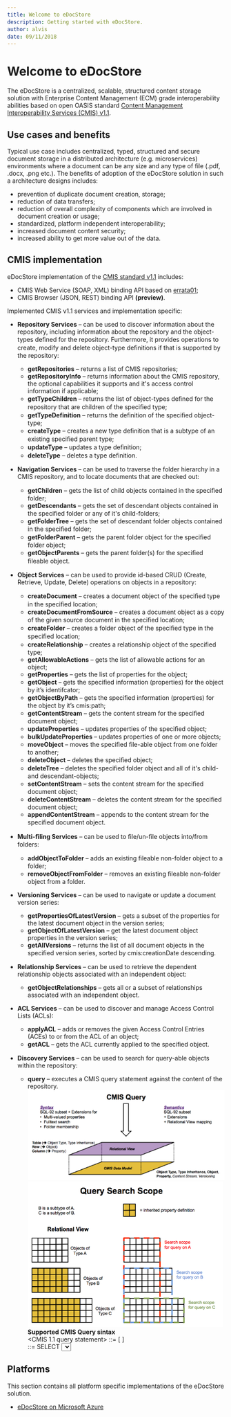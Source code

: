 ```yaml
---
title: Welcome to eDocStore
description: Getting started with eDocStore.
author: alvis
date: 09/11/2018
---
```

# Welcome to eDocStore

The eDocStore is a centralized, scalable, structured content storage solution with Enterprise Content Management (ECM) grade interoperability abilities based on open OASIS standard [Content Management Interoperability Services (CMIS) v1.1](http://docs.oasis-open.org/cmis/CMIS/v1.1/CMIS-v1.1.html).  

## Use cases and benefits
Typical use case includes centralized, typed, structured and secure document storage in a distributed architecture (e.g. microservices) environments where a document can be any size and any type of file (.pdf, .docx, .png etc.). 
The benefits of adoption of the eDocStore solution in such a architecture designs includes:
* prevention of duplicate document creation, storage;
* reduction of data transfers; 
* reduction of overall complexity of components which are involved in document creation or usage;
* standardized, platform independent interoperability;
* increased document content security;
* increased ability to get more value out of the data.

## CMIS implementation
eDocStore implementation of the [CMIS standard v1.1](http://docs.oasis-open.org/cmis/CMIS/v1.1/CMIS-v1.1.html) includes: 
* CMIS Web Service (SOAP, XML) binding API based on [errata01](http://docs.oasis-open.org/cmis/CMIS/v1.1/errata01/os/schema/);
* CMIS Browser (JSON, REST) binding  API __(preview)__.

Implemented CMIS v1.1 services and implementation specific:
*	__Repository Services__ – can be used to discover information about the repository, including information about the repository and the object-types deﬁned for the repository. Furthermore, it provides operations to create, modify and delete object-type deﬁnitions if that is supported by the repository:
	*   __getRepositories__ – returns a list of CMIS repositories;
	*	__getRepositoryInfo__ – returns information about the CMIS repository, the optional capabilities it supports and it's access control information if applicable;
	*	__getTypeChildren__ –  returns the list of object-types deﬁned for the repository that are children of the speciﬁed type;
	*	__getTypeDefinition__ –  returns the deﬁnition of the speciﬁed object-type;
	*	__createType__ – creates a new type deﬁnition that is a subtype of an existing speciﬁed parent type;
	*	__updateType__ – updates a type deﬁnition;
	*	__deleteType__ – deletes a type deﬁnition.

	
*	__Navigation Services__ – can be used to traverse the folder hierarchy in a CMIS repository, and to locate documents that are checked out:
	*	__getChildren__ – gets the list of child objects contained in the speciﬁed folder;
	*	__getDescendants__ – gets the set of descendant objects contained in the speciﬁed folder or any of it's child-folders;
	*	__getFolderTree__ – gets the set of descendant folder objects contained in the speciﬁed folder;
	*	__getFolderParent__ – gets the parent folder object for the speciﬁed folder object;
	*	__getObjectParents__ – gets the parent folder(s) for the speciﬁed ﬁleable object.

	
*	__Object Services__ – can be used to provide id-based CRUD (Create, Retrieve, Update, Delete) operations on objects in a repository:
	*	__createDocument__ – creates a document object of the speciﬁed type in the speciﬁed location;
	*	__createDocumentFromSource__ – creates a document object as a copy of the given source document in the speciﬁed location;
	*	__createFolder__ – creates a folder object of the speciﬁed type in the speciﬁed location;
	*	__createRelationship__ – creates a relationship object of the speciﬁed type;
	*	__getAllowableActions__ – gets the list of allowable actions for an object;
	*	__getProperties__ – gets the list of properties for the object;
	*	__getObject__ – gets the speciﬁed information (properties) for the object by it’s identifcator;
	*	__getObjectByPath__ – gets the speciﬁed information (properties) for the object by it’s cmis:path;
	*	__getContentStream__ – gets the content stream for the speciﬁed document object;
	*	__updateProperties__ – updates properties of the speciﬁed object;
	*	__bulkUpdateProperties__ – updates properties of one or more objects;
	*	__moveObject__ – moves the speciﬁed ﬁle-able object from one folder to another;
	*	__deleteObject__ – deletes the speciﬁed object;
	*	__deleteTree__ – deletes the speciﬁed folder object and all of it's child- and descendant-objects;
	*	__setContentStream__ – sets the content stream for the speciﬁed document object;
	*	__deleteContentStream__ – deletes the content stream for the speciﬁed document object;
	*	__appendContentStream__ – appends to the content stream for the speciﬁed document object.

	
*	__Multi-ﬁling Services__ – can be used to ﬁle/un-ﬁle objects into/from folders:
	*	__addObjectToFolder__ – adds an existing ﬁleable non-folder object to a folder;
	*	__removeObjectFromFolder__ – removes an existing ﬁleable non-folder object from a folder.

	
*	__Versioning Services__ – can be used to navigate or update a document version series:
	*	__getPropertiesOfLatestVersion__ – gets a subset of the properties for the latest document object in the version series;
	*	__getObjectOfLatestVersion__ – get the latest document object properties in the version series;
	*	__getAllVersions__ – returns the list of all document objects in the speciﬁed version series, sorted by cmis:creationDate descending.

	
*	__Relationship Services__ – can be used to retrieve the dependent relationship objects associated with an independent object:
	*	__getObjectRelationships__ – gets all or a subset of relationships associated with an independent object.

	
*	__ACL Services__ – can be used to discover and manage Access Control Lists (ACLs):
	*	__applyACL__ – adds or removes the given Access Control Entries (ACEs) to or from the ACL of an object;
	*	__getACL__ – gets the ACL currently applied to the speciﬁed object.

	
*	__Discovery Services__ – can be used to search for query-able objects within the repository:
	*	__query__ – executes a CMIS query statement against the content of the repository.  
	![CMIS Query |567x260,10%](media/cmisquery.png "cmisquery")  
	![CMIS Query Search Scope](media/cmisquerysearchscope.png "cmisquerysearchscope")  
	__Supported CMIS Query sintax__  
		<CMIS 1.1 query statement> ::= <simple table> [ <order by clause> ]  
		<simple table>   ::= SELECT <select list> <from clause> [ <where clause> ]  
		<order by clause> ::= ORDER BY <sort specification> [ { "," <sort specification> }... ]   
		<sort specification> ::= <column reference> [ ASC | DESC ]  
			

## Platforms

This section contains all platform specific implementations of the eDocStore solution.

- [eDocStore on Microsoft Azure](edocstore-azure.md)
